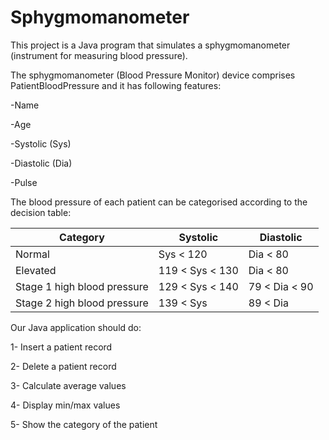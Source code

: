 # Sphygmomanometer

This project is a Java program that simulates a sphygmomanometer (instrument for measuring blood pressure).

The sphygmomanometer (Blood Pressure Monitor) device comprises PatientBloodPressure and it has following features:

-Name

-Age

-Systolic (Sys)

-Diastolic (Dia)

-Pulse

The blood pressure of each patient can be categorised according to the decision table:
 
 
 Category                   | Systolic        | Diastolic
-------------               | -------------   | ----------
Normal                      | Sys < 120       | Dia < 80
Elevated                    | 119 < Sys < 130 | Dia < 80
Stage 1 high blood pressure | 129 < Sys < 140 | 79 < Dia < 90
Stage 2 high blood pressure | 139 < Sys       | 89 < Dia


Our Java application should do:

1- Insert a patient record

2- Delete a patient record

3- Calculate average values

4- Display min/max values

5- Show the category of the patient
